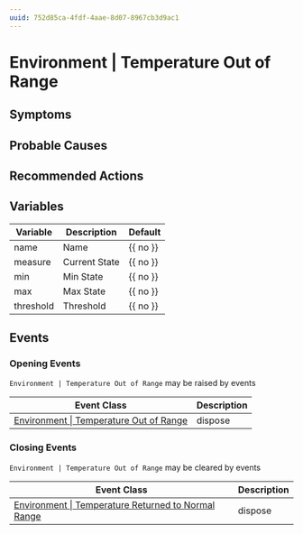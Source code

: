 ```yaml
---
uuid: 752d85ca-4fdf-4aae-8d07-8967cb3d9ac1
---
```

# Environment | Temperature Out of Range

## Symptoms

## Probable Causes

## Recommended Actions

## Variables

Variable | Description | Default
--- | --- | ---
name | Name | {{ no }}
measure | Current State | {{ no }}
min | Min State | {{ no }}
max | Max State | {{ no }}
threshold | Threshold | {{ no }}

## Events

### Opening Events
`Environment | Temperature Out of Range` may be raised by events

Event Class | Description
--- | ---
[Environment \| Temperature Out of Range](../../event-classes/environment/temperature-out-of-range.md) | dispose

### Closing Events
`Environment | Temperature Out of Range` may be cleared by events

Event Class | Description
--- | ---
[Environment \| Temperature Returned to Normal Range](../../event-classes/environment/temperature-returned-to-normal-range.md) | dispose
